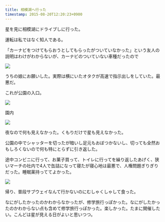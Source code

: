 ```yaml
---
title: 相模湖へ行った
timestamp: 2015-08-20T12:20:23+0900
---
```


星を見に相模湖にドライブしに行った。

運転は私ではなく知人である。

「カーナビをつけてもらおうとしてもらったがついていなかった」という友人の説明はわけがわからないが、カーナビのついていない車種だったので

<img src="/bucket/af808fa1a31abb11c1cf415e00f216ccd5d930c1.JPG:thumb">

うちの娘にお願いした。実際は横にいたオタクが高速で指示出しをしていた。最悪だ。

これが公園の入口。

<img src="/bucket/d970f0016d3aac39309d7b2d871f743d3837bbc7.JPG:thumb">

園内

<img src="/bucket/434d57de95d0c2ea17bf263ab7b46e4dabe16bac.JPG:thumb">

夜なので何も見えなかった。くもりだけで星も見えなかった。

公園の中でシャッターを切ったが暗いし足元もおぼつかないし、切っても全然おもしろくないので何も特にとらずに引き返した。

途中コンビニに行って、お菓子買って、トイレに行ってを繰り返したあげく、狭いマーチの社内で4人で缶詰になって寝たが寝心地は最悪で、人権問題ぎりぎりだった。睡眠薬持っててよかった。

<img src="/bucket/eb4d69fde209fefa4fbd1b4ec1ca6aae562d8d94.JPG:thumb">

帰り、普段サブウェイなんて行かないのにむしゃくしゃして食った。

なにがしたかったのかわからなかったが、修学旅行っぽかった。なにがしたかったのかわからない点も含めて修学旅行っぽかった。楽しかった。たまに開催したい。こんどは星が見える日がよいと思いつつ。
